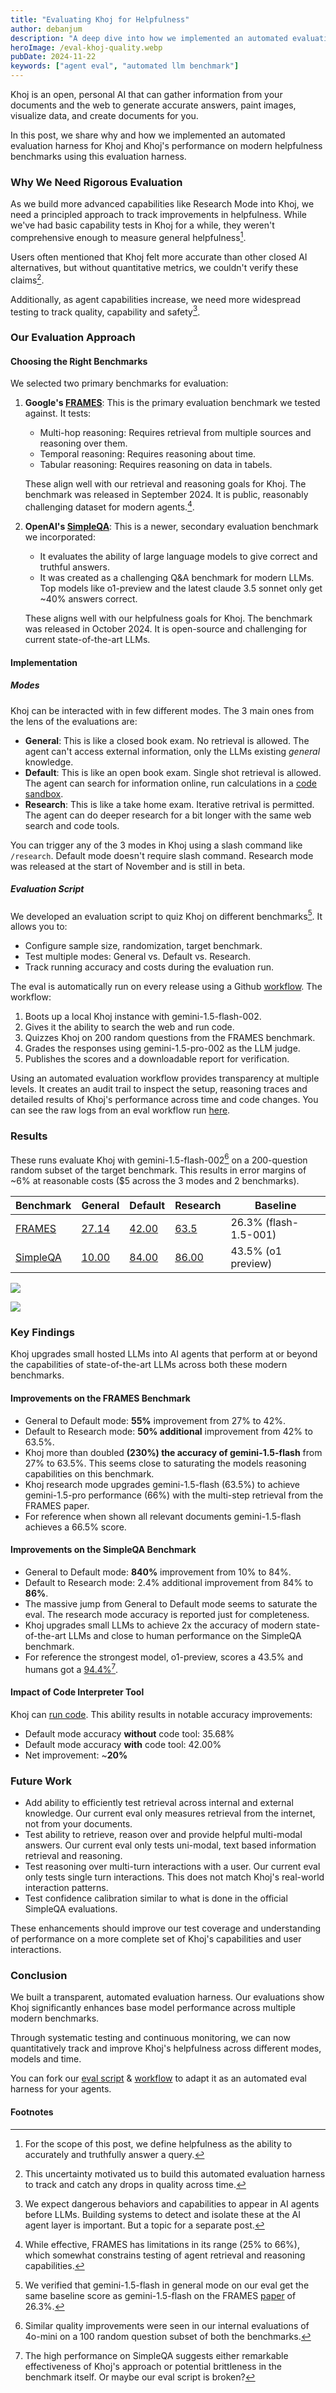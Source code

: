 ```yaml
---
title: "Evaluating Khoj for Helpfulness"
author: debanjum
description: "A deep dive into how we implemented an automated evaluation harness and Khoj's excellent performance on modern factuality and reasoning benchmarks."
heroImage: /eval-khoj-quality.webp
pubDate: 2024-11-22
keywords: ["agent eval", "automated llm benchmark"]
---
```


Khoj is an open, personal AI that can gather information from your documents and the web to generate accurate answers, paint images, visualize data, and create documents for you.

In this post, we share why and how we implemented an automated evaluation harness for Khoj and Khoj's performance on modern helpfulness benchmarks using this evaluation harness.

### Why We Need Rigorous Evaluation

As we build more advanced capabilities like Research Mode into Khoj, we need a principled approach to track improvements in helpfulness. While we've had basic capability tests in Khoj for a while, they weren't comprehensive enough to measure general helpfulness[^7].

Users often mentioned that Khoj felt more accurate than other closed AI alternatives, but without quantitative metrics, we couldn't verify these claims[^1].

Additionally, as agent capabilities increase, we need more widespread testing to track quality, capability and safety[^4].

### Our Evaluation Approach

#### Choosing the Right Benchmarks

We selected two primary benchmarks for evaluation:

1. **Google's [FRAMES](https://huggingface.co/datasets/google/frames-benchmark)**: This is the primary evaluation benchmark we tested against. It tests:
   - Multi-hop reasoning: Requires retrieval from multiple sources and reasoning over them.
   - Temporal reasoning: Requires reasoning about time.
   - Tabular reasoning: Requires reasoning on data in tabels.

   These align well with our retrieval and reasoning goals for Khoj. The benchmark was released in September 2024. It is public, reasonably challenging dataset for modern agents.[^2].

2. **OpenAI's [SimpleQA](https://openai.com/index/introducing-simpleqa/)**: This is a newer, secondary evaluation benchmark we incorporated:
   - It evaluates the ability of large language models to give correct and truthful answers.
   - It was created as a challenging Q&A benchmark for modern LLMs. Top models like o1-preview and the latest claude 3.5 sonnet only get ~40% answers correct.

    These aligns well with our helpfulness goals for Khoj. The benchmark was released in October 2024. It is open-source and challenging for current state-of-the-art LLMs.

#### Implementation
##### Modes
Khoj can be interacted with in few different modes. The 3 main ones from the lens of the evaluations are:
- **General**: This is like a closed book exam. No retrieval is allowed. The agent can't access external information, only the LLMs existing *general* knowledge.
- **Default**: This is like an open book exam. Single shot retrieval is allowed. The agent can search for information online, run calculations in a [code sandbox](/posts/ai-with-code-execution).
- **Research**: This is like a take home exam. Iterative retrival is permitted. The agent can do deeper research for a bit longer with the same web search and code tools.

You can trigger any of the 3 modes in Khoj using a slash command like `/research`. Default mode doesn't require slash command. Research mode was released at the start of November and is still in beta.

##### Evaluation Script

We developed an evaluation script to quiz Khoj on different benchmarks[^6]. It allows you to:
- Configure sample size, randomization, target benchmark.
- Test multiple modes: General vs. Default vs. Research.
- Track running accuracy and costs during the evaluation run.

The eval is automatically run on every release using a Github [workflow](https://github.com/khoj-ai/khoj/blob/master/.github/workflows/run_evals.yml). The workflow:
1. Boots up a local Khoj instance with gemini-1.5-flash-002.
2. Gives it the ability to search the web and run code.
3. Quizzes Khoj on 200 random questions from the FRAMES benchmark.
4. Grades the responses using gemini-1.5-pro-002 as the LLM judge.
5. Publishes the scores and a downloadable report for verification.

Using an automated evaluation workflow provides transparency at multiple levels. It creates an audit trail to inspect the setup, reasoning traces and detailed results of Khoj's performance across time and code changes. You can see the raw logs from an eval workflow run [here](https://github.com/khoj-ai/khoj/actions/runs/11963916969/job/33355284137#step:8:38398).

### Results

These runs evaluate Khoj with gemini-1.5-flash-002[^5] on a 200-question random subset of the target benchmark. This results in error margins of ~6% at reasonable costs ($5 across the 3 modes and 2 benchmarks).

| Benchmark | General | Default | Research | Baseline |
|-----------|------|---------|---------|----------|
| [FRAMES](https://huggingface.co/datasets/google/frames-benchmark) | [27.14](https://github.com/khoj-ai/khoj/actions/runs/11941817410/attempts/1#summary-33287504889) | [42.00](https://github.com/khoj-ai/khoj/actions/runs/11944716303/attempts/1#summary-33296136909) | [63.5](https://github.com/khoj-ai/khoj/actions/runs/11945673147/attempts/1#summary-33298733849) | 26.3% (flash-1.5-001) |
| [SimpleQA](https://openai.com/index/introducing-simpleqa/) | [10.00](https://github.com/khoj-ai/khoj/actions/runs/11963066702/attempts/1#summary-33352767460) | [84.00](https://github.com/khoj-ai/khoj/actions/runs/11963354200/attempts/1#summary-33353634493) | [86.00](https://github.com/khoj-ai/khoj/actions/runs/11963916969/attempts/1#summary-33355284137) | 43.5% (o1 preview) |

![](/khoj-on-frames.webp)

![](/khoj-on-simpleqa.webp)

### Key Findings

Khoj upgrades small hosted LLMs into AI agents that perform at or beyond the capabilities of state-of-the-art LLMs across both these modern benchmarks.

#### Improvements on the FRAMES Benchmark
- General to Default mode: **55%** improvement from 27% to 42%.
- Default to Research mode: **50% additional** improvement from 42% to 63.5%.
- Khoj more than doubled **(230%) the accuracy of gemini-1.5-flash** from 27% to 63.5%. This seems close to saturating the models reasoning capabilities on this benchmark.
- Khoj research mode upgrades gemini-1.5-flash (63.5%) to achieve gemini-1.5-pro performance (66%) with the multi-step retrieval from the FRAMES paper.
- For reference when shown all relevant documents gemini-1.5-flash achieves a 66.5% score.

#### Improvements on the SimpleQA Benchmark
- General to Default mode: **840%** improvement from 10% to 84%.
- Default to Research mode: 2.4% additional improvement from 84% to **86%**.
- The massive jump from General to Default mode seems to saturate the eval. The research mode accuracy is reported just for completeness.
- Khoj upgrades small LLMs to achieve 2x the accuracy of modern state-of-the-art LLMs and close to human performance on the SimpleQA benchmark.
- For reference the strongest model, o1-preview, scores a 43.5% and humans got a [94.4%](https://openai.com/index/introducing-simpleqa/#:~:text=We%20found%20that%20the%20third%20AI%20trainer%E2%80%99s%20answer%20matched%20the%20original%20agreed%20answers%2094.4%25%20of%20the%20time)[^3].

#### Impact of Code Interpreter Tool
Khoj can [run code](/posts/ai-with-code-execution). This ability results in notable accuracy improvements:
- Default mode accuracy **without** code tool: 35.68%
- Default mode accuracy **with** code tool: 42.00%
- Net improvement: ~**20%**

### Future Work
- Add ability to efficiently test retrieval across internal and external knowledge. Our current eval only measures retrieval from the internet, not from your documents.
- Test ability to retrieve, reason over and provide helpful multi-modal answers. Our current eval only tests uni-modal, text based information retrieval and reasoning.
- Test reasoning over multi-turn interactions with a user. Our current eval only tests single turn interactions. This does not match Khoj's real-world interaction patterns.
- Test confidence calibration similar to what is done in the official SimpleQA evaluations.

These enhancements should improve our test coverage and understanding of performance on a more complete set of Khoj's capabilities and user interactions.

### Conclusion

We built a transparent, automated evaluation harness. Our evaluations show Khoj significantly enhances base model performance across multiple modern benchmarks.

Through systematic testing and continuous monitoring, we can now quantitatively track and improve Khoj's helpfulness across different modes, models and time.

You can fork our [eval script](https://github.com/khoj-ai/khoj/blob/master/tests/evals/eval.py) & [workflow](https://github.com/khoj-ai/khoj/blob/master/.github/workflows/run_evals.yml) to adapt it as an automated eval harness for your agents.

#### Footnotes
[^1]: This uncertainty motivated us to build this automated evaluation harness to track and catch any drops in quality across time.
[^2]: While effective, FRAMES has limitations in its range (25% to 66%), which somewhat constrains testing of agent retrieval and reasoning capabilities.
[^3]: The high performance on SimpleQA suggests either remarkable effectiveness of Khoj's approach or potential brittleness in the benchmark itself. Or maybe our eval script is broken?
[^4]: We expect dangerous behaviors and capabilities to appear in AI agents before LLMs. Building systems to detect and isolate these at the AI agent layer is important. But a topic for a separate post.
[^5]: Similar quality improvements were seen in our internal evaluations of 4o-mini on a 100 random question subset of both the benchmarks.
[^6]: We verified that gemini-1.5-flash in general mode on our eval get the same baseline score as gemini-1.5-flash on the FRAMES [paper](https://arxiv.org/abs/2409.12941) of 26.3%.
[^7]: For the scope of this post, we define helpfulness as the ability to accurately and truthfully answer a query.
